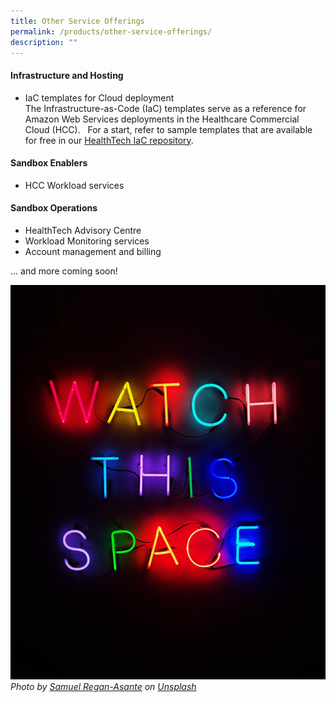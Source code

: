 ```yaml
---
title: Other Service Offerings
permalink: /products/other-service-offerings/
description: ""
---
```

#### Infrastructure and Hosting
* IaC templates for Cloud deployment 
<br> The Infrastructure-as-Code (IaC) templates serve as a reference for Amazon Web Services deployments in the Healthcare Commercial Cloud (HCC).&nbsp;&nbsp;&nbsp;For a start, refer to sample templates that are available for free in our [HealthTech IaC repository](https://github.com/HealthTechSG/IaC-Templates).

#### Sandbox Enablers
* HCC Workload services

#### Sandbox Operations
* HealthTech Advisory Centre
* Workload Monitoring services
* Account management and billing

... and more coming soon!


![coming soon](/images/Test%20Images/samuel-regan-asante-rk8fhggeyr8-unsplash.jpeg)
*Photo by [Samuel Regan-Asante](https://unsplash.com/@fkaregan?utmsource=unsplash&amp;utmmedium=referral&amp;utmcontent=creditCopyText) on [Unsplash](https://unsplash.com/photos/Rk8fHGGeyr8?utmsource=unsplash&amp;utmmedium=referral&amp;utmcontent=creditCopyText)*